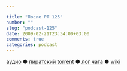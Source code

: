 ```yaml
---

title: "После РТ 125"
number: ""
slug: "podcast-125"
date: 2009-02-21T23:34:00+03:00
comments: true
categories: podcast
---
```

[аудио](http://cdn.radio-t.com/rt125post.mp3) ● [пиратский torrent](http://pirates.radio-t.com/torrents/rt125post.mp3.torrent) ● [лог чата](http://chat.radio-t.com/logs/radio-t-125.html) ● [wiki](http://wiki.radio-t.com/%D0%9F%D0%BE%D1%81%D0%BB%D0%B5_%D0%A0%D0%A2_125)<audio src="http://cdn.radio-t.com/rt125post.mp3" preload="none">
